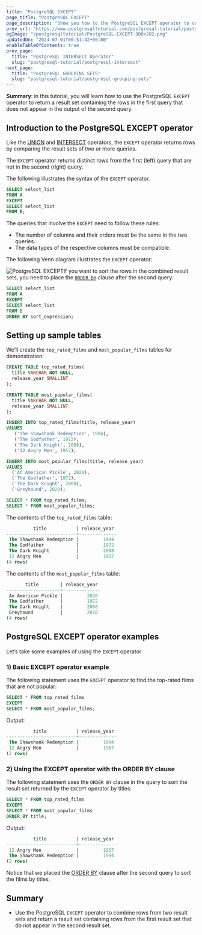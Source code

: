 ```yaml
---
title: "PostgreSQL EXCEPT"
page_title: "PostgreSQL EXCEPT"
page_description: "Show you how to the PostgreSQL EXCEPT operator to combine the result sets of two queries."
prev_url: "https://www.postgresqltutorial.com/postgresql-tutorial/postgresql-except/"
ogImage: "/postgresqltutorial/PostgreSQL-EXCEPT-300x202.png"
updatedOn: "2024-07-01T00:51:42+00:00"
enableTableOfContents: true
prev_page: 
  title: "PostgreSQL INTERSECT Operator"
  slug: "postgresql-tutorial/postgresql-intersect"
next_page: 
  title: "PostgreSQL GROUPING SETS"
  slug: "postgresql-tutorial/postgresql-grouping-sets"
---
```





**Summary**: in this tutorial, you will learn how to use the PostgreSQL `EXCEPT` operator to return a result set containing the rows in the first query that does not appear in the output of the second query.


## Introduction to the PostgreSQL EXCEPT operator

Like the [UNION](postgresql-union) and [INTERSECT](postgresql-intersect) operators, the `EXCEPT` operator returns rows by comparing the result sets of two or more queries.

The `EXCEPT` operator returns distinct rows from the first (left) query that are not in the second (right) query.

The following illustrates the syntax of the `EXCEPT` operator.


```sql
SELECT select_list
FROM A
EXCEPT 
SELECT select_list
FROM B;
```
The queries that involve the `EXCEPT` need to follow these rules:

* The number of columns and their orders must be the same in the two queries.
* The data types of the respective columns must be compatible.

The following Venn diagram illustrates the `EXCEPT` operator:

![PostgreSQL EXCEPT](/postgresqltutorial/PostgreSQL-EXCEPT-300x202.png)If you want to sort the rows in the combined result sets, you need to place the [`ORDER BY`](postgresql-order-by) clause after the second query:


```sql
SELECT select_list
FROM A
EXCEPT 
SELECT select_list
FROM B
ORDER BY sort_expression;
```

## Setting up sample tables

We’ll create the `top_rated_films` and `most_popular_films` tables for demonstration:


```sql
CREATE TABLE top_rated_films(
  title VARCHAR NOT NULL, 
  release_year SMALLINT
);

CREATE TABLE most_popular_films(
  title VARCHAR NOT NULL, 
  release_year SMALLINT
);

INSERT INTO top_rated_films(title, release_year) 
VALUES 
   ('The Shawshank Redemption', 1994), 
   ('The Godfather', 1972), 
   ('The Dark Knight', 2008),
   ('12 Angry Men', 1957);

INSERT INTO most_popular_films(title, release_year) 
VALUES 
  ('An American Pickle', 2020), 
  ('The Godfather', 1972), 
  ('The Dark Knight', 2008),
  ('Greyhound', 2020);

SELECT * FROM top_rated_films;
SELECT * FROM most_popular_films;
```
The contents of the `top_rated_films` table:


```sql
          title           | release_year
--------------------------+--------------
 The Shawshank Redemption |         1994
 The Godfather            |         1972
 The Dark Knight          |         2008
 12 Angry Men             |         1957
(4 rows)
```
The contents of the `most_popular_films` table:


```sql
       title        | release_year
--------------------+--------------
 An American Pickle |         2020
 The Godfather      |         1972
 The Dark Knight    |         2008
 Greyhound          |         2020
(4 rows)
```

## PostgreSQL EXCEPT operator examples

Let’s take some examples of using the `EXCEPT` operator


### 1\) Basic EXCEPT operator example

The following statement uses the `EXCEPT` operator to find the top\-rated films that are not popular:


```sql
SELECT * FROM top_rated_films
EXCEPT 
SELECT * FROM most_popular_films;
```
Output:


```sql
          title           | release_year
--------------------------+--------------
 The Shawshank Redemption |         1994
 12 Angry Men             |         1957
(2 rows)
```

### 2\) Using the EXCEPT operator with the ORDER BY clause

The following statement uses the `ORDER BY` clause in the query to sort the result set returned by the `EXCEPT` operator by titles:


```sql
SELECT * FROM top_rated_films
EXCEPT 
SELECT * FROM most_popular_films
ORDER BY title;
```
Output:


```sql
          title           | release_year
--------------------------+--------------
 12 Angry Men             |         1957
 The Shawshank Redemption |         1994
(2 rows)
```
Notice that we placed the [ORDER BY](postgresql-order-by) clause after the second query to sort the films by titles.


## Summary

* Use the PostgreSQL `EXCEPT` operator to combine rows from two result sets and return a result set containing rows from the first result set that do not appear in the second result set.

